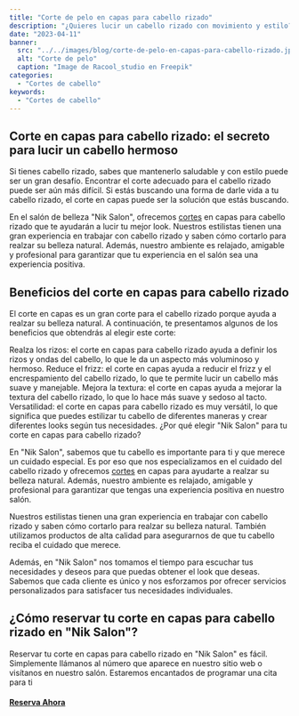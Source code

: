 ```yaml
---
title: "Corte de pelo en capas para cabello rizado"
description: "¿Quieres lucir un cabello rizado con movimiento y estilo? Descubre el corte de pelo en capas para cabello rizado en Nik Salon, donde ofrecemos un ambiente relajado, amigable y profesional. ¡Reserva tu cita hoy!"
date: "2023-04-11"
banner:
  src: "../../images/blog/corte-de-pelo-en-capas-para-cabello-rizado.jpg"
  alt: "Corte de pelo"
  caption: "Image de Racool_studio en Freepik"
categories:
  - "Cortes de cabello"
keywords:
  - "Cortes de cabello"
---
```


## Corte en capas para cabello rizado: el secreto para lucir un cabello hermoso

Si tienes cabello rizado, sabes que mantenerlo saludable y con estilo puede ser un gran desafío. Encontrar el corte adecuado para el cabello rizado puede ser aún más difícil. Si estás buscando una forma de darle vida a tu cabello rizado, el corte en capas puede ser la solución que estás buscando.

En el salón de belleza "Nik Salon", ofrecemos [cortes](/servicios/cortes/) en capas para cabello rizado que te ayudarán a lucir tu mejor look. Nuestros estilistas tienen una gran experiencia en trabajar con cabello rizado y saben cómo cortarlo para realzar su belleza natural. Además, nuestro ambiente es relajado, amigable y profesional para garantizar que tu experiencia en el salón sea una experiencia positiva.

## Beneficios del corte en capas para cabello rizado

El corte en capas es un gran corte para el cabello rizado porque ayuda a realzar su belleza natural. A continuación, te presentamos algunos de los beneficios que obtendrás al elegir este corte:

Realza los rizos: el corte en capas para cabello rizado ayuda a definir los rizos y ondas del cabello, lo que le da un aspecto más voluminoso y hermoso.
Reduce el frizz: el corte en capas ayuda a reducir el frizz y el encrespamiento del cabello rizado, lo que te permite lucir un cabello más suave y manejable.
Mejora la textura: el corte en capas ayuda a mejorar la textura del cabello rizado, lo que lo hace más suave y sedoso al tacto.
Versatilidad: el corte en capas para cabello rizado es muy versátil, lo que significa que puedes estilizar tu cabello de diferentes maneras y crear diferentes looks según tus necesidades.
¿Por qué elegir "Nik Salon" para tu corte en capas para cabello rizado?

En "Nik Salon", sabemos que tu cabello es importante para ti y que merece un cuidado especial. Es por eso que nos especializamos en el cuidado del cabello rizado y ofrecemos [cortes](/servicios/cortes/) en capas para ayudarte a realzar su belleza natural. Además, nuestro ambiente es relajado, amigable y profesional para garantizar que tengas una experiencia positiva en nuestro salón.

Nuestros estilistas tienen una gran experiencia en trabajar con cabello rizado y saben cómo cortarlo para realzar su belleza natural. También utilizamos productos de alta calidad para asegurarnos de que tu cabello reciba el cuidado que merece.

Además, en "Nik Salon" nos tomamos el tiempo para escuchar tus necesidades y deseos para que puedas obtener el look que deseas. Sabemos que cada cliente es único y nos esforzamos por ofrecer servicios personalizados para satisfacer tus necesidades individuales.

## ¿Cómo reservar tu corte en capas para cabello rizado en "Nik Salon"?

Reservar tu corte en capas para cabello rizado en "Nik Salon" es fácil. Simplemente llámanos al número que aparece en nuestro sitio web o visítanos en nuestro salón. Estaremos encantados de programar una cita para ti

#### [Reserva Ahora](/reservar/)

